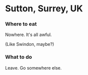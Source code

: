 # Sutton, Surrey, UK

### Where to eat

Nowhere. It's all awful.

(Like Swindon, maybe?)

### What to do

Leave. Go somewhere else.
